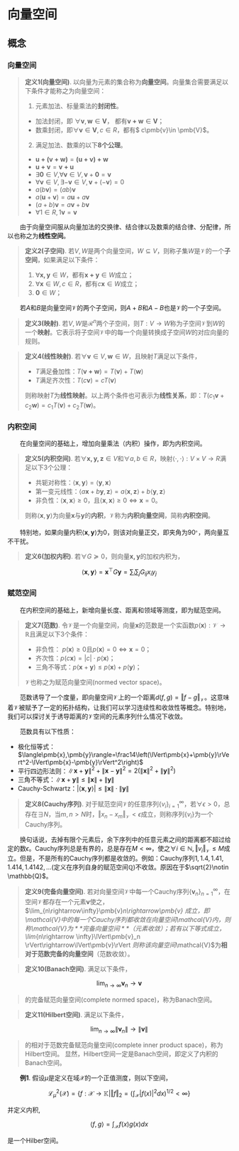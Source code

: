 # 向量空间

## 概念

### 向量空间

>**定义1(向量空间)**. 以向量为元素的集合称为**向量空间**。向量集合需要满足以下条件才能称之为向量空间：
> 1. 元素加法、标量乘法的**封闭性**。
>   - 加法封闭，即 $\forall \pmb{v},\pmb{w}\in \pmb{V}$， 都有$\pmb{v+w }\in \pmb{V}$；
>   - 数乘封闭，即$\forall \pmb{v}\in \pmb{V},c\in R$，都有$ c\pmb{v}\in \pmb{V}$。
>2. 满足加法、数乘的以下**8个公理**。
> - $\pmb{u+(v+w)}=\pmb{(u+v)+w}$ 
> -  $\pmb{u+v}=\pmb{v+u}$
> - $\exists \pmb{0}\in V$,$\forall \pmb{v}\in V, \pmb{v}+\pmb{0}=\pmb{v}$ 
> -  $\forall \pmb{v}\in V, \exists -\pmb{v}\in V, \pmb{v}+(-\pmb{v})=0$
> - $a(b\pmb{v})=(ab)\pmb{v}$
> - $a(\pmb{u}+\pmb{v})=a\pmb{u}+a\pmb{v}$ 
> -  $(a+b)\pmb{v}=a\pmb{v}+b\pmb{v}$
> - $\forall 1\in R, 1\pmb{v}=\pmb{v}$ 


&emsp;&emsp;由于向量空间服从向量加法的交换律、结合律以及数乘的结合律、分配律，所以也称之为**线性空间**。

>**定义2(子空间)**. 若$V,W$是两个向量空间，$W\subseteq V$，则称子集$W$是$\mathcal{V}$的一个**子空间**，如果满足以下条件：
>1. $\forall \pmb{x,y}\in W$，都有$\pmb{x+y}\in W$成立；
>2. $\forall \pmb{x}\in W, c\in R$，都有$c\pmb{x}\in W$成立；
>3. $\pmb{0}\in W$；

&emsp;&emsp;若$A$和$B$是向量空间$\mathcal{V}$的两个子空间，则$A+B$和$A-B$也是$\mathcal{V}$的一个子空间。

>**定义3(映射)**. 若$V,W$是$\mathcal{R}^n$两个子空间，则$T:V\rightarrow W$称为子空间$\mathcal{V}$到$W$的一个**映射**。它表示将子空间$\mathcal{V}$中的每一个向量转换成子空间$W$的对应向量的规则。

>**定义4(线性映射)**.  若$\forall \pmb{v}\in V, \pmb{w}\in W$，且映射$T$满足以下条件，
>- $T$满足叠加性：$T( \pmb{v+w})=T( \pmb{v})+T( \pmb{w})$
>- $T$满足齐次性：$T(c \pmb{v})=cT( \pmb{v})$
>
>则称映射$T$为**线性映射**。以上两个条件也可表示为**线性关系**，即：$T(c_1\pmb{v}+c_2\pmb{w})=c_1T(\pmb{v})+c_2T(\pmb{w})$。

### 内积空间

&emsp;&emsp;在向量空间的基础上，增加向量乘法（内积）操作，即为内积空间。

>**定义5(内积空间)**. 若$\forall \pmb{x,y,z}\in V$和$\forall a,b\in R$，映射$\langle\cdot,\cdot\rangle: V\times V \rightarrow R$满足以下3个公理：
>- 共轭对称性：$\langle\pmb{x},\pmb{y}\rangle=\langle\pmb{y},\pmb{x}\rangle$
>- 第一变元线性：$\langle a\pmb{x}+b\pmb{y},\pmb{z}\rangle=a\langle \pmb{x},\pmb{z}\rangle+b\langle \pmb{y},\pmb{z}\rangle$
>- 非负性：$\langle\pmb{x},\pmb{x}\rangle\ge 0$，且$\langle\pmb{x},\pmb{x}\rangle\ge 0\Leftrightarrow \pmb{x}=0$。
>
>则称$\langle \pmb{x},\pmb{y}\rangle$为向量$\pmb{x}$与$\pmb{y}$的**内积**，$\mathcal{V}$称为**内积向量空间**，简称**内积空间**。

&emsp;&emsp;特别地，如果向量内积$\langle\pmb{x},\pmb{y}\rangle$为0，则该对向量正交，即夹角为$90^。$，两向量互不干扰。

>**定义6(加权内积)**. 若$\forall G\succeq 0$，则向量$\pmb{x,y}$的加权内积为，

$$
\langle \pmb{x},\pmb{y}\rangle=\pmb{x}^\top G\pmb{y}=\sum_i\sum_j G_{ij}x_iy_j
$$

### 赋范空间

&emsp;&emsp;在内积空间的基础上，新增向量长度、距离和领域等测度，即为赋范空间。

>**定义7(范数)**. 令$\mathcal{V}$是一个向量空间，向量$\pmb{x}$的范数是一个实函数$p(\pmb{x}):\mathcal{V}\rightarrow \mathbb{R}$且满足以下3个条件：
>- 非负性： $p(\pmb{x})\ge 0$且$p(\pmb{x})=0\Leftrightarrow \pmb{x}=0$；
>- 齐次性：$p(c\pmb{x})=|c|\cdot p(\pmb{x})$；
>- 三角不等式：$p(\pmb{x}+\pmb{y})\le p(\pmb{x})+p(\pmb{y})$；
>
>$\mathcal{V}$也称之为赋范向量空间(normed vector space)。

&emsp;&emsp;范数诱导了一个度量，即向量空间$\mathcal{V}$上的一个距离$d(f,g)=\Vert f- g\Vert_\mathcal{V}$。这意味着$\mathcal{V}$被赋予了一定的拓扑结构，让我们可以学习连续性和收敛性等概念。特别地，我们可以探讨关于诱导距离的$\mathcal{V}$空间的元素序列什么情况下收敛。

&emsp;&emsp;范数具有以下性质：

- 极化恒等式：$\langle\pmb{x},\pmb{y}\rangle=\frac14\left(\lVert\pmb{x}+\pmb{y}\rVert^2-\lVert\pmb{x}-\pmb{y}\rVert^2\right)$
- 平行四边形法则：$\lVert\pmb{x}+\pmb{y}\rVert^2+\lVert\pmb{x}-\pmb{y}\rVert^2=2\left(\lVert\pmb{x}\rVert^2+\lVert\pmb{y}\rVert^2\right)$
- 三角不等式：$\lVert \pmb{x}+\pmb{y}\rVert\le\lVert\pmb{x}\rVert+\lVert \pmb{y}\rVert$
- Cauchy-Schwartz：$|\langle\pmb{x},\pmb{y}\rangle|\leq\lVert\pmb{x}\rVert\cdot\lVert \pmb{y}\rVert$

>**定义8(Cauchy序列)**. 对于赋范空间$\mathcal{V}$的任意序列$\{ v_i \}_{i=1}^{\infty}$，若$\forall \epsilon >0$，总存在$\exists N$，当$m,n>N$时，$\Vert x_n-x_m\Vert_\mathcal{V}<\epsilon$成立，则称序列$\{v_i\}$为一个Cauchy序列。

&emsp;&emsp;换句话说，去掉有限个元素后，余下序列中的任意元素之间的距离都不超过给定的数$\epsilon$。Cauchy序列总是有界的，总是存在$M<\infty$，使之$\forall i\in \mathbb{N}, \Vert v_i\Vert_\mathcal{V}\le M$成立。但是，不是所有的Cauchy序列都是收敛的。例如：Cauchy序列$1,1.4,1.41,1.414,1.4142,...$(定义在序列自身的赋范空间$\mathbb{Q}$)不收敛。原因在于$\sqrt{2}\notin \mathbb{Q}$。

>**定义9(完备向量空间)**. 若对向量空间$\mathcal{V}$中每一个Cauchy序列$\{\pmb{v}_n\}_{n=1}^\infty$，在空间$\mathcal{V}$都存在一个元素$\pmb{v}$使之，$\lim_{n\rightarrow\infty}\pmb{v}_n\rightarrow\pmb{v}
$成立，即$\mathcal{V}$中的每一个Cauchy序列都收敛在向量空间$\mathcal{V}$内，则称$\mathcal{V}$为**完备向量空间**（元素收敛）；若有以下等式成立，$\lim_{n\rightarrow \infty}\lVert\pmb{v}_n \rVert\rightarrow\lVert\pmb{v}\rVert
$则称该向量空间$\mathcal{V}$为**相对于范数完备的向量空间**（范数收敛）。

>**定义10(Banach空间)**. 满足以下条件，

$$
\lim_{n\rightarrow \infty}\pmb{v}_n \rightarrow \pmb{v}
$$

>的完备赋范向量空间(complete normed space)，称为Banach空间。

>**定义11(Hilbert空间)**. 满足以下条件，

$$
\lim_{n\rightarrow\infty}\lVert \pmb{v}_n\rVert\rightarrow\lVert \pmb{v}\rVert
$$

>的相对于范数完备赋范向量空间(complete inner product space)，称为Hilbert空间。 显然，Hilbert空间一定是Banach空间，即定义了内积的Banach空间。

&emsp;&emsp;**例1**. 假设$\mu$是定义在域$\mathcal{X}$的一个正值测度，则以下空间，

$$
\mathcal{L}_\mu^2(\mathcal{X})=\left\{ f:\mathcal{X}\rightarrow \mathbb{K}\left| \Vert f\Vert_2=\left( \int_\mathcal{X} |f(x)|^2 dx\right)^{1/2} <\infty \right. \right\}
$$

并定义内积,

$$
\langle f,g \rangle=\int_\mathcal{X}f(x)g(x)dx
$$

是一个Hilber空间。
